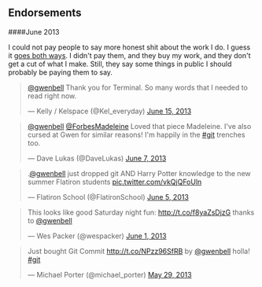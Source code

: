 Endorsements
------------

####June 2013

I could not pay people to say more honest shit about the work I do. I guess it [goes both ways](https://www.gittip.com/gwenbell/horn/). I didn't pay them, and they buy my work, and they don't get a cut of what I make. Still, they say some things in public I should probably be paying them to say.

<blockquote class="twitter-tweet" data-conversation="none" data-partner="tweetdeck"><p><a href="https://twitter.com/gwenbell">@gwenbell</a> Thank you for Terminal. So many words that I needed to read right now.</p>&mdash; Kelly / Kelspace  (@Kel_everyday) <a href="https://twitter.com/Kel_everyday/statuses/345926769397862401">June 15, 2013</a></blockquote>
<script async src="//platform.twitter.com/widgets.js" charset="utf-8"></script>

<blockquote class="twitter-tweet" data-partner="tweetdeck"><p><a href="https://twitter.com/gwenbell">@gwenbell</a> <a href="https://twitter.com/ForbesMadeleine">@ForbesMadeleine</a> Loved that piece Madeleine. I&#39;ve also cursed at Gwen for similar reasons! I&#39;m happily in the <a href="https://twitter.com/search?q=%23git&amp;src=hash">#git</a> trenches too.</p>&mdash; Dave Lukas (@DaveLukas) <a href="https://twitter.com/DaveLukas/statuses/343091382216433667">June 7, 2013</a></blockquote>
<script async src="//platform.twitter.com/widgets.js" charset="utf-8"></script>

<blockquote class="twitter-tweet" data-partner="tweetdeck"><p>.<a href="https://twitter.com/gwenbell">@gwenbell</a> just dropped git AND Harry Potter knowledge to the new summer Flatiron students <a href="http://t.co/vkQjQFoUln">pic.twitter.com/vkQjQFoUln</a></p>&mdash; Flatiron School (@FlatironSchool) <a href="https://twitter.com/FlatironSchool/statuses/342352624194027520">June 5, 2013</a></blockquote>
<script async src="//platform.twitter.com/widgets.js" charset="utf-8"></script>

<blockquote class="twitter-tweet" data-partner="tweetdeck"><p>This looks like good Saturday night fun: <a href="http://t.co/f8yaZsDjzG">http://t.co/f8yaZsDjzG</a> thanks to <a href="https://twitter.com/gwenbell">@gwenbell</a></p>&mdash; Wes Packer (@wespacker) <a href="https://twitter.com/wespacker/statuses/340904945622609920">June 1, 2013</a></blockquote>
<script async src="//platform.twitter.com/widgets.js" charset="utf-8"></script>

<blockquote class="twitter-tweet" data-partner="tweetdeck"><p>Just bought Git Commit <a href="http://t.co/NPzz96SfRB">http://t.co/NPzz96SfRB</a> by <a href="https://twitter.com/gwenbell">@gwenbell</a> holla! <a href="https://twitter.com/search?q=%23git&amp;src=hash">#git</a></p>&mdash; Michael Porter (@michael_porter) <a href="https://twitter.com/michael_porter/statuses/339538668509343745">May 29, 2013</a></blockquote>
<script async src="//platform.twitter.com/widgets.js" charset="utf-8"></script>